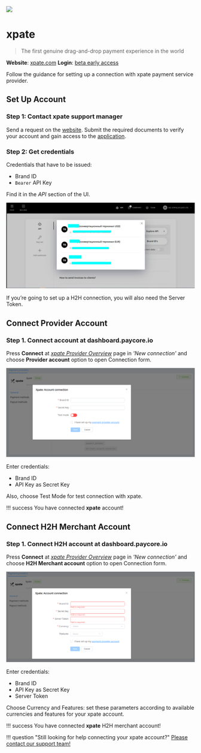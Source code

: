 <img src="https://static.openfintech.io/payment_providers/xpate/logo.svg?w=400" width="400px" >

# xpate

> The first genuine drag-and-drop payment experience in the world

**Website**: [xpate.com](https://www.xpate.com/)
**Login**: [beta early access](https://app.xpate.com/login)

Follow the guidance for setting up a connection with xpate payment service provider.

## Set Up Account

### Step 1: Contact xpate support manager

Send a request on the [website](https://www.xpate.com/). Submit the required documents to verify your account and gain access to the [application](https://app.xpate.com/).

### Step 2: Get credentials

Credentials that have to be issued:

* Brand ID
* `Bearer` API Key

Find it in the *API* section of the UI.

![xpate UI](images/api-xpate-ui.png)

If you’re going to set up a H2H connection, you will also need the Server Token.

## Connect Provider Account

### Step 1. Connect account at dashboard.paycore.io

Press **Connect** at [*xpate Provider Overview*](https://dashboard.paycore.io/connect-directory/payment-providers/xpate/general) page in *'New connection'* and choose **Provider account** option to open Connection form.

![Connect](images/provider-account.png)

Enter credentials:

* Brand ID
* API Key as Secret Key

Also, choose Test Mode for test connection with xpate.

!!! success
    You have connected **xpate** account!

## Connect H2H Merchant Account

### Step 1. Connect H2H account at dashboard.paycore.io

Press **Connect** at [*xpate Provider Overview*](https://dashboard.paycore.io/connect-directory/payment-providers/xpate/general) page in *'New connection'* and choose **H2H Merchant account** option to open Connection form.

![Connect](images/h2h-merchant-account.png)

Enter credentials:

* Brand ID
* API Key as Secret Key
* Server Token

Choose Currency and Features: set these parameters according to available currencies and features for your xpate account.

!!! success
    You have connected **xpate** H2H merchant account!

!!! question "Still looking for help connecting your xpate account?"
    [Please contact our support team!](mailto:support@paycore.io)
